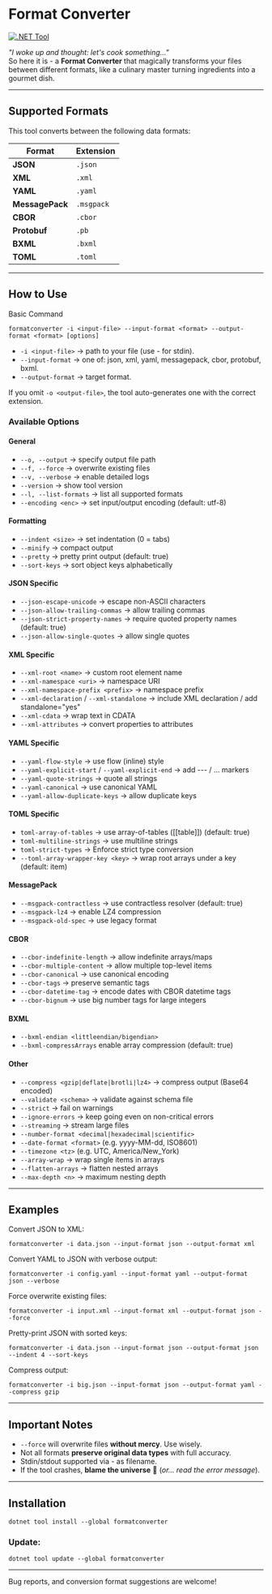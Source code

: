 # Format Converter

[![.NET Tool](https://img.shields.io/badge/.NET-Tool-blue)](https://www.nuget.org/packages/formatconverter)

*"I woke up and thought: let's cook something..."*  
So here it is - a **Format Converter** that magically transforms your files between different formats, like a culinary master turning ingredients into a gourmet dish.

---

## Supported Formats

This tool converts between the following data formats:

| Format       | Extension   |
|--------------|-------------|
| **JSON**     | `.json`     |
| **XML**      | `.xml`      |
| **YAML**     | `.yaml`     |
| **MessagePack** | `.msgpack` |
| **CBOR**     | `.cbor`     |
| **Protobuf**   | `.pb`  |
| **BXML**   | `.bxml`  |
| **TOML**   | `.toml`   |

---

## How to Use

Basic Command
```
formatconverter -i <input-file> --input-format <format> --output-format <format> [options]
```
- `-i <input-file>` → path to your file (use - for stdin).
- `--input-format` → one of: json, xml, yaml, messagepack, cbor, protobuf, bxml.
- `--output-format` → target format.

If you omit `-o <output-file>`, the tool auto-generates one with the correct extension.

### Available Options
#### General

- `--o, --output` → specify output file path
- `--f, --force` → overwrite existing files
- `--v, --verbose` → enable detailed logs
- `--version` → show tool version
- `--l, --list-formats` → list all supported formats
- `--encoding <enc>` → set input/output encoding (default: utf-8)
#### Formatting

- `--indent <size>` → set indentation (0 = tabs)
- `--minify` → compact output
- `--pretty` → pretty print output (default: true)
- `--sort-keys` → sort object keys alphabetically
#### JSON Specific

- `--json-escape-unicode` → escape non-ASCII characters
- `--json-allow-trailing-commas` → allow trailing commas
- `--json-strict-property-names` → require quoted property names (default: true)
- `--json-allow-single-quotes` → allow single quotes
#### XML Specific

- `--xml-root <name>` → custom root element name
- `--xml-namespace <uri>` → namespace URI
- `--xml-namespace-prefix <prefix>` → namespace prefix
- `--xml-declaration` / `--xml-standalone` → include XML declaration / add standalone="yes"
- `--xml-cdata` → wrap text in CDATA
- `--xml-attributes` → convert properties to attributes
#### YAML Specific

- `--yaml-flow-style` → use flow (inline) style
- `--yaml-explicit-start` / `--yaml-explicit-end` → add --- / ... markers
- `--yaml-quote-strings` → quote all strings
- `--yaml-canonical` → use canonical YAML
- `--yaml-allow-duplicate-keys` → allow duplicate keys
#### TOML Specific

- `toml-array-of-tables` → use array-of-tables ([[table]]) (default: true)
- `toml-multiline-strings` → use multiline strings
- `toml-strict-types` → Enforce strict type conversion
- `--toml-array-wrapper-key <key>` → wrap root arrays under a key (default: item)

#### MessagePack
- `--msgpack-contractless` → use contractless resolver (default: true)
- `--msgpack-lz4` → enable LZ4 compression
- `--msgpack-old-spec` → use legacy format

#### CBOR
- `--cbor-indefinite-length` → allow indefinite arrays/maps
- `--cbor-multiple-content` → allow multiple top-level items
- `--cbor-canonical` → use canonical encoding
- `--cbor-tags` → preserve semantic tags
- `--cbor-datetime-tag` → encode dates with CBOR datetime tags
- `--cbor-bignum` → use big number tags for large integers

#### BXML
- `--bxml-endian <littleendian/bigendian>`
- `--bxml-compressArrays` enable array compression (default: true)

#### Other

- `--compress <gzip|deflate|brotli|lz4>` → compress output (Base64 encoded)
- `--validate <schema>` → validate against schema file
- `--strict` → fail on warnings
- `--ignore-errors` → keep going even on non-critical errors
- `--streaming` → stream large files
- `--number-format <decimal|hexadecimal|scientific>`
- `--date-format <format>` (e.g. yyyy-MM-dd, ISO8601)
- `--timezone <tz>` (e.g. UTC, America/New_York)
- `--array-wrap` → wrap single items in arrays
- `--flatten-arrays` → flatten nested arrays
- `--max-depth <n>` → maximum nesting depth
---
## Examples

Convert JSON to XML:
```
formatconverter -i data.json --input-format json --output-format xml
```

Convert YAML to JSON with verbose output:
```
formatconverter -i config.yaml --input-format yaml --output-format json --verbose
```

Force overwrite existing files:
```
formatconverter -i input.xml --input-format xml --output-format json --force
```

Pretty-print JSON with sorted keys:
```
formatconverter -i data.json --input-format json --output-format json --indent 4 --sort-keys
```

Compress output:
```
formatconverter -i big.json --input-format json --output-format yaml --compress gzip
```
---

## Important Notes
- `--force` will overwrite files **without mercy**. Use wisely.
- Not all formats **preserve original data types** with full accuracy.
- Stdin/stdout supported via - as filename.
- If the tool crashes, **blame the universe** 🌌 (*or... read the error message*).
---

## Installation
```
dotnet tool install --global formatconverter
```

### Update:
```
dotnet tool update --global formatconverter
```
---
Bug reports, and conversion format suggestions are welcome!
